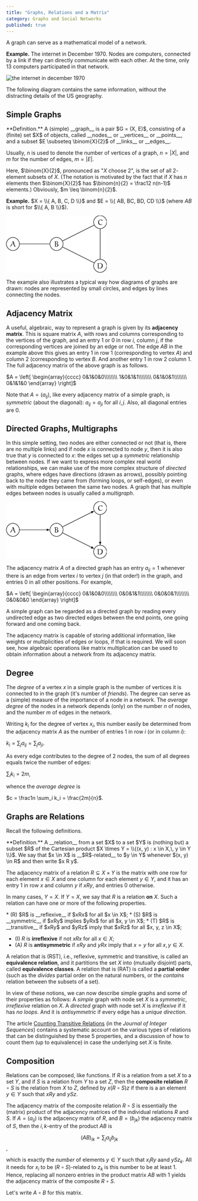 ```yaml
---
title: "Graphs, Relations and a Matrix"
category: Graphs and Social Networks
published: true
---
```


<div class="note">
    A graph can serve as a mathematical model of a network.
</div>

**Example.**  The internet in December 1970.  Nodes are computers,
connected by a link if they can directly communicate with each other.
At the time, only 13 computers participated in that network.

![the internet in december 1970][arpa]

The following diagram contains the same information, without the
distracting details of the US geography.

<div id="arpa"></div>

<script>
(function() {
var width = 500,
    height = 300;

var color = d3.scale.category10();

var force = d3.layout.force()
    .charge(-200)
    .gravity(0.05)
    .linkDistance(80)
    .size([width, height]);

var svg = d3.select("#arpa").append("svg")
    .attr("width", width)
    .attr("height", height);

d3.json("/data/arpa.json", function(error, graph) {
  force
      .nodes(graph.nodes)
      .links(graph.links)
      .start();

  var link = svg.selectAll(".link")
      .data(graph.links)
    .enter().append("line")
      .attr("class", "link")
      .style("stroke", function(d) { return color(d.value); })
      .style("stroke-width", function(d) { return 4; });

  // Create the groups under svg
  var groups = svg.selectAll('g.group')
    .data(graph.nodes)
    .enter()
    .append('g')
    .classed('group', true);

  var node = groups
      .append("circle")
      .attr("class", "node")
      .attr("r", 5)
      .style("fill", function(d) { return color(d.group); })
      .call(force.drag);

  node.append("title")
      .text(function(d) { return d.name; });

  var label = groups
      .append("text")
      .attr("dx", 6)
      .text(function(d) { return d.name; });

  // Merge images and text for update.
  node = svg.selectAll("circle, text");

  force.on("tick", function() {
    link.attr("x1", function(d) { return d.source.x; })
        .attr("y1", function(d) { return d.source.y; })
        .attr("x2", function(d) { return d.target.x; })
        .attr("y2", function(d) { return d.target.y; });

  // Translate the groups
  groups.attr("transform", function(d) { 
    return 'translate(' + [d.x, d.y] + ')'; 
  });    

//    node.attr("cx", function(d) { return d.x; })
//        .attr("cy", function(d) { return d.y; });
  });
});
})();
</script>

## Simple Graphs

<div class="note" markdown="1">
**Definition.** A (simple) __graph__
is a pair $G = (X, E)$, consisting of a (finite) set $X$ of
objects, called __nodes__ or __vertices__ or __points__,
and a subset $E \subseteq \binom{X}{2}$
of __links__ or __edges__.
</div>

Usually, $n$ is used to denote the number of vertices of a graph,
$n = |X|$,
and $m$ for the number of edges, $m = |E|$.

Here, $\binom{X}{2}$, pronounced as "$X$ choose 2",
is the set of all $2$-element subsets of $X$.
(The notation is motivated by the fact that if $X$ has $n$ elements then
$\binom{X}{2}$ has $\binom{n}{2} = \frac12 n(n-1)$ elements.)
Obviously, $m \leq \binom{n}{2}$.

**Example.**
$X = \\{ A, B, C, D \\}$ and $E = \\{ AB, BC, BD, CD \\}$
(where $AB$ is short for $\\{ A, B \\}$).

![graph1]

The example also illustrates a typical way how diagrams of graphs are drawn:
nodes are represented by small circles, and edges by lines connecting the nodes.

## Adjacency Matrix

A useful, algebraic, way to represent a graph is given by its __adjacency matrix__.  This is square matrix $A$, with rows and columns corresponding to the vertices of the graph, and an entry $1$ or $0$ in row $i$, column $j$, if
the corresponding vertices are joined by an edge or not.
The edge $AB$ in the example above this gives an entry $1$
in row 1 (corresponding to vertex $A$) and column 2 (corresponding to
vertex $B$.  And another entry $1$ in row 2 column 1.  The full adjacency matrix
of the above graph is as follows.

$A = \left[
\begin{array}{cccc}
0&1&0&0\\\\\\\\
1&0&1&1\\\\\\\\
0&1&0&1\\\\\\\\
0&1&1&0
\end{array}
\right]$

Note that $A = (a_{ij})$, like every adjacency matrix of a simple
graph, is _symmetric_ (about the diagonal): $a_{ij} = a_{ji}$ for all
$i, j$.  Also, all diagonal entries are $0$.

##  Directed Graphs, Multigraphs

In this simple setting, two nodes are either connected or not (that
is, there are no multiple links) and if node $x$ is connected to node
$y$, then it is also true that $y$ is connected to $x$: the edges set
up a _symmetric_ relationship between nodes.  If we want to express
more complex real world relationships, we can make use of the more
complex structure of _directed_ graphs, where edges have directions
(drawn as arrows), possibly pointing back to the node they came from
(forming loops, or self-edges), or even with multiple edges between
the same two nodes.  A graph that has multiple edges between nodes is
usually called a _multigraph_.

![graph2]

The adjacency matrix $A$ of a directed graph has an entry $a_{ij} = 1$
whenever there is an edge from vertex $i$ to vertex $j$ (in that
order!)  in the graph, and entries $0$ in all other positions.  For
example,

$A = \left[
\begin{array}{cccc}
0&1&0&0\\\\\\\\
0&0&1&1\\\\\\\\
0&0&0&1\\\\\\\\
0&0&0&0
\end{array}
\right]$

A simple graph can be regarded as a directed graph by reading every
undirected edge as two directed edges between the end points,
one going forward and one coming back.

The adjacency matrix is capable of storing additional information,
like weights or multiplicities of edges or loops, if that is required.
We will soon see, how algebraic operations like matrix multiplication
can be used to obtain information about a network from its adjacency matrix.

## Degree

The _degree_ of a vertex $x$ in a simple graph is the number of
vertices it is connected to in the graph (it's number of _friends_).
The degree can serve as a (simple) measure of the importance of a node
in a network.  The _average degree_ of the nodes in a network depends
(only) on the number $n$ of nodes, and the number $m$ of edges in the
network.

Writing $k_i$ for the degree of vertex $x_i$, this number
easily be determined from the adjacency matrix $A$ as the number of
entries $1$ in row $i$ (or in column $i$):

$k_i = \sum_j a_{ij} = \sum_j a_{ji}$.

As every edge contributes to the degree of $2$ nodes, the sum of all degrees
equals twice the number of edges:

$\sum_i k_i = 2m$,

whence the _average degree_ is

$c = \frac1n \sum_i k_i = \frac{2m}{n}$.

## Graphs are Relations

Recall the following definitions.

<div class="note" markdown="1">
**Definition.**  A __relation__ from a set $X$ to a set $Y$ is (nothing but) a subset
$R$ of the Cartesian product $X \times Y = \\{(x, y) :  x \in X,\, y \in Y \\}$.
We say that $x \in X$ is __$R$-related__ to $y \in Y$ whenever $(x, y) \in R$
and then write $x R y$.
</div>

The adjacency matrix of a relation $R \subseteq X \times Y$
is the matrix with one row for each element $x \in X$ and one column for each
element $y \in Y$, and it has an entry $1$ in row $x$ and column $y$
if $x R y$, and entries $0$ otherwise.

In many cases, $Y = X$.
If $Y = X$, we say that $R$ is a relation __on__ $X$.  Such a relation
can have one or more of the following properties.

<div class="note" markdown="1">
* (R) $R$ is __reflexive__ if $xRx$ for all $x \in X$;
* (S) $R$ is __symmetric__ if $xRy$ implies $yRx$ for all $x, y \in X$;
* (T) $R$ is __transitive__ if $xRy$ and $yRz$ imply that $xRz$ for all $x, y, z \in X$;

* (I) $R$ is __irreflexive__ if not $xRx$ for all $x \in X$;
* (A) $R$ is __antisymmetric__ if $xRy$ and $yRx$ imply that
$x = y$ for all $x, y \in X$.
</div>

A relation that is (RST), i.e., reflexive, symmetric and transitive, is
called an __equivalence relation__, and it partitions the set $X$ into
(mutually disjoint) parts, called __equivalence classes__.  A relation
that is (RAT) is called a __partial order__ (such as the *divides*
partial order on the natural numbers, or the *contains* relation
between the subsets of a set).

In view of these notions, we can now describe simple graphs and some
of their properties
as follows: A *simple* graph with node set $X$ is a *symmetric*,
*irreflexive* relation on $X$.  A *directed* graph with node set $X$
is *irreflexive* if it has *no loops*.  And it is *antisymmetric* if
every edge has a *unique direction*.

The article [Counting Transitive Relations] (in the *Journal of
Integer Sequences*) contains a systematic account on the various types
of relations that can be distinguished by these 5 properties, and a
discussion of how to count them (up to equivalence) in case the
underlying set $X$ is finite.

## Composition

Relations can be composed, like functions.  If $R$ is a relation
from a set $X$ to a set $Y$, and if $S$ is a relation from $Y$ to a set $Z$,
then the __composite relation__ $R \circ S$ is the relation
from $X$ to $Z$, defined by $x (R \circ S) z$ if there is a
an element $y \in Y$ such that $x R y$ and $y S z$.

The adjacency matrix of the composite relation $R \circ S$
is essentially the (matrix) product of the adjacency matrices
of the individual relations $R$ and $S$.
If $A = (a_{ij})$ is the adjacency matrix of $R$, and $B = (b_{jk})$ the adjacency matrix of $S$,
then the $i,k$-entry of the product $AB$ is

$$(AB)_{ik} = \sum_{j} a_{ij} b_{jk}$$,

which is exactly the _number_ of elements $y \in Y$ such that $x_i R
y$ aand $y S z_k$.  All it needs for $x_i$ to be $(R \circ S)$-related
to $z_k$ is this number to be at least $1$.  Hence, replacing all
nonzero entries in the product matrix $AB$ with $1$ yields the
adjacency matrix of the composite $R \circ S$.

Let's write $A \circ B$ for this matrix.


[graph1]: /images/graph1.png
[graph2]: /images/graph2.png
[arpa]: http://som.csudh.edu/cis/lpress/history/arpamaps/f7dec1970.jpg "The Internet in December 1970"
[counting transitive relations]: https://cs.uwaterloo.ca/journals/JIS/VOL7/Pfeiffer/pfeiffer6.html
